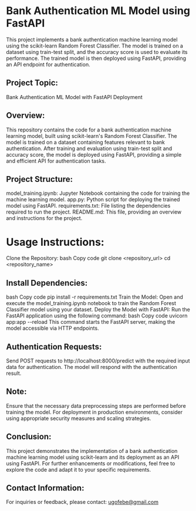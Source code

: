 # Bank Authentication ML Model using FastAPI
This project implements a bank authentication machine learning model using the scikit-learn Random Forest Classifier. The model is trained on a dataset using train-test split, and the accuracy score is used to evaluate its performance. The trained model is then deployed using FastAPI, providing an API endpoint for authentication.

## Project Topic:
Bank Authentication ML Model with FastAPI Deployment

## Overview:
This repository contains the code for a bank authentication machine learning model, built using scikit-learn's Random Forest Classifier. The model is trained on a dataset containing features relevant to bank authentication. After training and evaluation using train-test split and accuracy score, the model is deployed using FastAPI, providing a simple and efficient API for authentication tasks.

## Project Structure:
model_training.ipynb: Jupyter Notebook containing the code for training the machine learning model.
app.py: Python script for deploying the trained model using FastAPI.
requirements.txt: File listing the dependencies required to run the project.
README.md: This file, providing an overview and instructions for the project.
# Usage Instructions:
Clone the Repository:
bash
Copy code
git clone <repository_url>
cd <repository_name>

## Install Dependencies:
bash
Copy code
pip install -r requirements.txt
Train the Model:
Open and execute the model_training.ipynb notebook to train the Random Forest Classifier model using your dataset.
Deploy the Model with FastAPI:
Run the FastAPI application using the following command:
bash
Copy code
uvicorn app:app --reload
This command starts the FastAPI server, making the model accessible via HTTP endpoints.
## Authentication Requests:
Send POST requests to http://localhost:8000/predict with the required input data for authentication.
The model will respond with the authentication result.
## Note:
Ensure that the necessary data preprocessing steps are performed before training the model.
For deployment in production environments, consider using appropriate security measures and scaling strategies.

## Conclusion:
This project demonstrates the implementation of a bank authentication machine learning model using scikit-learn and its deployment as an API using FastAPI. For further enhancements or modifications, feel free to explore the code and adapt it to your specific requirements.

## Contact Information:
For inquiries or feedback, please contact: ugofebe@gmail.com
